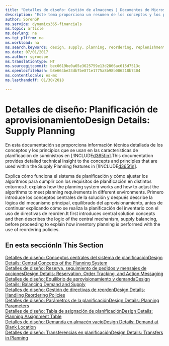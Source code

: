 ```yaml
---
title: "Detalles de diseño: Gestión de almacenes | Documentos de Microsoft"
description: "Este tema proporciona un resumen de los conceptos y los principios que se usan en las características de planificación de suministros en Finance and Operations, Business edition."
author: SorenGP
ms.service: dynamics365-financials
ms.topic: article
ms.devlang: na
ms.tgt_pltfrm: na
ms.workload: na
ms.search.keywords: design, supply, planning, reordering, replenishment
ms.date: 07/01/2017
ms.author: sgroespe
ms.translationtype: HT
ms.sourcegitcommit: bec0619be0a65e3625759e13d2866ac615d7513c
ms.openlocfilehash: b8e664be23db7be871e1775a8b98b006218b7404
ms.contentlocale: es-mx
ms.lasthandoff: 01/30/2018

---
```

# <a name="design-details-supply-planning"></a><span data-ttu-id="d9332-103">Detalles de diseño: Planificación de aprovisionamiento</span><span class="sxs-lookup"><span data-stu-id="d9332-103">Design Details: Supply Planning</span></span>
<span data-ttu-id="d9332-104">En esta documentación se proporciona información técnica detallada de los conceptos y los principios que se usan en las características de planificación de suministros en [!INCLUDE[d365fin](includes/d365fin_md.md)].</span><span class="sxs-lookup"><span data-stu-id="d9332-104">This documentation provides detailed technical insight to the concepts and principles that are used within the Supply Planning features in [!INCLUDE[d365fin](includes/d365fin_md.md)].</span></span>  

<span data-ttu-id="d9332-105">Explica cómo funciona el sistema de planificación y cómo ajustar los algoritmos para cumplir con los requisitos de planificación en distintos entornos.</span><span class="sxs-lookup"><span data-stu-id="d9332-105">It explains how the planning system works and how to adjust the algorithms to meet planning requirements in different environments.</span></span> <span data-ttu-id="d9332-106">Primero introduce los conceptos centrales de la solución y después describe la lógica del mecanismo principal, equilibrado del aprovisionamiento, antes de continuar explicando cómo se realiza la planificación del inventario con el uso de directivas de reorden.</span><span class="sxs-lookup"><span data-stu-id="d9332-106">It first introduces central solution concepts and then describes the logic of the central mechanism, supply balancing, before proceeding to explain how inventory planning is performed with the use of reordering policies.</span></span>  

## <a name="in-this-section"></a><span data-ttu-id="d9332-107">En esta sección</span><span class="sxs-lookup"><span data-stu-id="d9332-107">In This Section</span></span>  
[<span data-ttu-id="d9332-108">Detalles de diseño: Conceptos centrales del sistema de planificación</span><span class="sxs-lookup"><span data-stu-id="d9332-108">Design Details: Central Concepts of the Planning System</span></span>](design-details-central-concepts-of-the-planning-system.md)  
[<span data-ttu-id="d9332-109">Detalles de diseño: Reserva, seguimiento de pedidos y mensajes de acciones</span><span class="sxs-lookup"><span data-stu-id="d9332-109">Design Details: Reservation, Order Tracking, and Action Messaging</span></span>](design-details-reservation-order-tracking-and-action-messaging.md)  
[<span data-ttu-id="d9332-110">Detalles de diseño: Equilibrio de aprovisionamiento y demanda</span><span class="sxs-lookup"><span data-stu-id="d9332-110">Design Details: Balancing Demand and Supply</span></span>](design-details-balancing-demand-and-supply.md)  
[<span data-ttu-id="d9332-111">Detalles de diseño: Gestión de directivas de reorden</span><span class="sxs-lookup"><span data-stu-id="d9332-111">Design Details: Handling Reordering Policies</span></span>](design-details-handling-reordering-policies.md)  
[<span data-ttu-id="d9332-112">Detalles de diseño: Parámetros de la planificación</span><span class="sxs-lookup"><span data-stu-id="d9332-112">Design Details: Planning Parameters</span></span>](design-details-planning-parameters.md)  
[<span data-ttu-id="d9332-113">Detalles de diseño: Tabla de asignación de planificación</span><span class="sxs-lookup"><span data-stu-id="d9332-113">Design Details: Planning Assignment Table</span></span>](design-details-planning-assignment-table.md)  
[<span data-ttu-id="d9332-114">Detalles de diseño: Demanda en almacén vacío</span><span class="sxs-lookup"><span data-stu-id="d9332-114">Design Details: Demand at Blank Location</span></span>](design-details-demand-at-blank-location.md)  
[<span data-ttu-id="d9332-115">Detalles de diseño: Transferencias en planificación</span><span class="sxs-lookup"><span data-stu-id="d9332-115">Design Details: Transfers in Planning</span></span>](design-details-transfers-in-planning.md)

